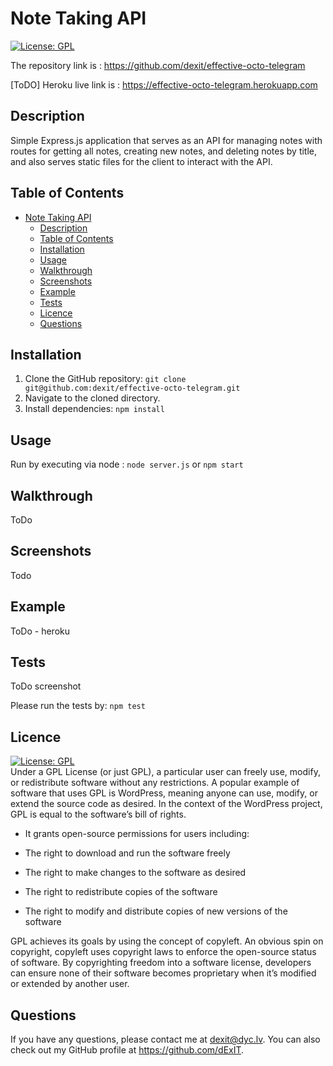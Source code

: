 # Note Taking API
  [![License: GPL](https://img.shields.io/badge/License-GPL-green.svg)](https://opensource.org/licenses/GPL)

 
The repository link is : https://github.com/dexit/effective-octo-telegram

[ToDO] Heroku live link is : https://effective-octo-telegram.herokuapp.com 
## Description
Simple Express.js application that serves as an API for managing notes with routes for getting all notes, creating new notes, and deleting notes by title, and also serves static files for the client to interact with the API.

## Table of Contents
- [Note Taking API](#note-taking-api)
  - [Description](#description)
  - [Table of Contents](#table-of-contents)
  - [Installation](#installation)
  - [Usage](#usage)
  - [Walkthrough](#walkthrough)
  - [Screenshots](#screenshots)
  - [Example](#example)
  - [Tests](#tests)
  - [Licence](#licence)
  - [Questions](#questions)


## Installation

1. Clone the GitHub repository:
``` git clone git@github.com:dexit/effective-octo-telegram.git ```
2. Navigate to the cloned directory.
3. Install dependencies:
``` npm install ```

## Usage

Run by executing via node :
``` node server.js ``` or ``` npm start ```


## Walkthrough



ToDo



## Screenshots

Todo

## Example

ToDo - heroku


## Tests

ToDo screenshot


Please run the tests by:
``` npm test ```

## Licence
  [![License: GPL](https://img.shields.io/badge/License-GPL-green.svg)](https://opensource.org/licenses/GPL)
  \
Under a GPL License (or just GPL), a particular user can freely use, modify, or redistribute software without any restrictions. A popular example of software that uses GPL is WordPress, meaning anyone can use, modify, or extend the source code as desired. In the context of the WordPress project, GPL is equal to the software’s bill of rights.

- It grants open-source permissions for users including:

- The right to download and run the software freely

- The right to make changes to the software as desired

- The right to redistribute copies of the software

- The right to modify and distribute copies of new versions of the software

GPL achieves its goals by using the concept of copyleft. An obvious spin on copyright, copyleft uses copyright laws to enforce the open-source status of software. By copyrighting freedom into a software license, developers can ensure none of their software becomes proprietary when it’s modified or extended by another user.
  
## Questions
  
  If you have any questions, please contact me at dexit@dyc.lv. You can also check out my GitHub profile at <https://github.com/dExIT>.
